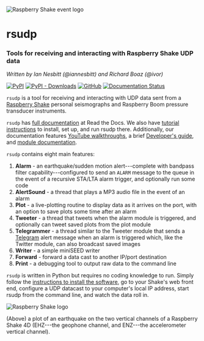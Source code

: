 ![Raspberry Shake event logo](https://raw.githubusercontent.com/raspishake/rsudp/master/docs/_static/logo.png)
# rsudp
### Tools for receiving and interacting with Raspberry Shake UDP data
*Written by Ian Nesbitt (@iannesbitt) and Richard Boaz (@ivor)*

[![PyPI](https://img.shields.io/pypi/v/rsudp)](https://pypi.org/project/rsudp/)
[![PyPI - Downloads](https://img.shields.io/pypi/dm/rsudp)](https://pypi.org/project/rsudp/)
[![GitHub](https://img.shields.io/github/license/raspishake/rsudp)](https://github.com/raspishake/rsudp/blob/master/LICENSE)
[![Documentation Status](https://readthedocs.org/projects/rsudp/badge/?version=latest)](https://rsudp.readthedocs.io/en/latest/?badge=latest)

`rsudp` is a tool for receiving and interacting with UDP data sent from a [Raspberry Shake](https://raspberryshake.org) personal seismographs and Raspberry Boom pressure transducer instruments.

`rsudp` has [full documentation](https://rsudp.readthedocs.io/) at Read the Docs. We also have [tutorial instructions](https://rsudp.readthedocs.io/en/latest/index.html#tutorial) to install, set up, and run rsudp there. Additionally, our documentation features [YouTube walkthroughs](https://rsudp.readthedocs.io/en/latest/youtube.html), a brief [Developer's guide](https://rsudp.readthedocs.io/en/latest/theory.html), and [module documentation](https://rsudp.readthedocs.io/en/latest/index.html#code-documentation).

`rsudp` contains eight main features:
1. **Alarm** - an earthquake/sudden motion alert---complete with bandpass filter capability---configured to send an `ALARM` message to the queue in the event of a recursive STA/LTA alarm trigger, and optionally run some code
2. **AlertSound** - a thread that plays a MP3 audio file in the event of an alarm
3. **Plot** - a live-plotting routine to display data as it arrives on the port, with an option to save plots some time after an alarm
4. **Tweeter** - a thread that tweets when the alarm module is triggered, and optionally can tweet saved plots from the plot module
5. **Telegrammer** - a thread similar to the Tweeter module that sends a [Telegram](https://telegram.org) alert message when an alarm is triggered which, like the Twitter module, can also broadcast saved images
6. **Writer** - a simple miniSEED writer
7. **Forward** - forward a data cast to another IP/port destination
8. **Print** - a debugging tool to output raw data to the command line

`rsudp` is written in Python but requires no coding knowledge to run. Simply follow the [instructions to install the software](https://rsudp.readthedocs.io/en/latest/installing.html), go to your Shake's web front end, configure a UDP datacast to your computer's local IP address, start rsudp from the command line, and watch the data roll in.

![Raspberry Shake logo](https://raw.githubusercontent.com/raspishake/rsudp/master/docs/_static/4d-event.png)

(Above) a plot of an earthquake on the two vertical channels of a Raspberry Shake 4D (EHZ---the geophone channel, and ENZ---the accelerometer vertical channel).